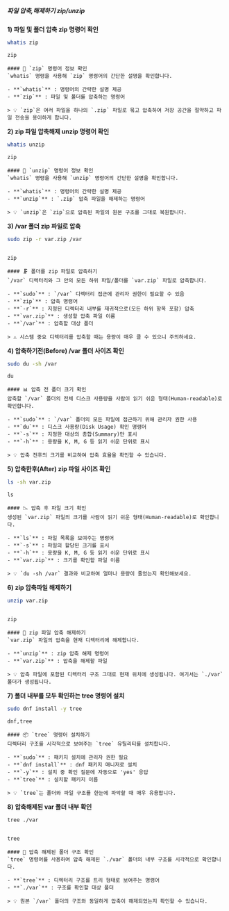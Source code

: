 ##### 파일 압축,해제하기 zip/unzip #####

**1) 파일 및 폴더 압축 zip 명령어 확인**

```bash
whatis zip
```

```tech
zip
```

```desc
#### 📖 `zip` 명령어 정보 확인
`whatis` 명령을 사용해 `zip` 명령어의 간단한 설명을 확인합니다.

- **`whatis`** : 명령어의 간략한 설명 제공
- **`zip`** : 파일 및 폴더를 압축하는 명령어

> 💡 `zip`은 여러 파일을 하나의 `.zip` 파일로 묶고 압축하여 저장 공간을 절약하고 파일 전송을 용이하게 합니다.
```

**2) zip 파일 압축해제 unzip 명령어 확인**

```bash
whatis unzip
```

```tech
zip
```

```desc
#### 📖 `unzip` 명령어 정보 확인
`whatis` 명령을 사용해 `unzip` 명령어의 간단한 설명을 확인합니다.

- **`whatis`** : 명령어의 간략한 설명 제공
- **`unzip`** : `.zip` 압축 파일을 해제하는 명령어

> 💡 `unzip`은 `zip`으로 압축된 파일의 원본 구조를 그대로 복원합니다.
```

**3) /var 폴더 zip 파일로 압축**

```bash
sudo zip -r var.zip /var
```

```no-err-check
```

```tech
zip
```

```desc
#### 🗜️ 폴더를 zip 파일로 압축하기
`/var` 디렉터리와 그 안의 모든 하위 파일/폴더를 `var.zip` 파일로 압축합니다.

- **`sudo`** : `/var` 디렉터리 접근에 관리자 권한이 필요할 수 있음
- **`zip`** : 압축 명령어
- **`-r`** : 지정된 디렉터리 내부를 재귀적으로(모든 하위 항목 포함) 압축
- **`var.zip`** : 생성할 압축 파일 이름
- **`/var`** : 압축할 대상 폴더

> ⚠️ 시스템 중요 디렉터리를 압축할 때는 용량이 매우 클 수 있으니 주의하세요.
```

**4) 압축하기전(Before) /var 폴더 사이즈 확인**

```bash
sudo du -sh /var
```

```tech
du
```

```desc
#### 📊 압축 전 폴더 크기 확인
압축할 `/var` 폴더의 전체 디스크 사용량을 사람이 읽기 쉬운 형태(Human-readable)로 확인합니다.

- **`sudo`** : `/var` 폴더의 모든 파일에 접근하기 위해 관리자 권한 사용
- **`du`** : 디스크 사용량(Disk Usage) 확인 명령어
- **`-s`** : 지정한 대상의 총합(Summary)만 표시
- **`-h`** : 용량을 K, M, G 등 읽기 쉬운 단위로 표시

> 💡 압축 전후의 크기를 비교하여 압축 효율을 확인할 수 있습니다.
```

**5) 압축한후(After) zip 파일 사이즈 확인**

```bash
ls -sh var.zip
```

```tech
ls
```

```desc
#### 📉 압축 후 파일 크기 확인
생성된 `var.zip` 파일의 크기를 사람이 읽기 쉬운 형태(Human-readable)로 확인합니다.

- **`ls`** : 파일 목록을 보여주는 명령어
- **`-s`** : 파일의 할당된 크기를 표시
- **`-h`** : 용량을 K, M, G 등 읽기 쉬운 단위로 표시
- **`var.zip`** : 크기를 확인할 파일 이름

> 💡 `du -sh /var` 결과와 비교하여 얼마나 용량이 줄었는지 확인해보세요.
```

**6) zip 압축파일 해제하기**

```bash
unzip var.zip
```

```no-err-check
```

```tech
zip
```

```desc
#### 📂 zip 파일 압축 해제하기
`var.zip` 파일의 압축을 현재 디렉터리에 해제합니다.

- **`unzip`** : zip 압축 해제 명령어
- **`var.zip`** : 압축을 해제할 파일

> 💡 압축 파일에 포함된 디렉터리 구조 그대로 현재 위치에 생성됩니다. 여기서는 `./var` 폴더가 생성됩니다.
```

**7) 폴더 내부를 모두 확인하는 tree 명령어 설치**

```bash
sudo dnf install -y tree
```

```tech
dnf,tree
```

```desc
#### 📦 `tree` 명령어 설치하기
디렉터리 구조를 시각적으로 보여주는 `tree` 유틸리티를 설치합니다.

- **`sudo`** : 패키지 설치에 관리자 권한 필요
- **`dnf install`** : dnf 패키지 매니저로 설치
- **`-y`** : 설치 중 확인 질문에 자동으로 'yes' 응답
- **`tree`** : 설치할 패키지 이름

> 💡 `tree`는 폴더와 파일 구조를 한눈에 파악할 때 매우 유용합니다.
```

**8) 압축해제된 var 폴더 내부 확인**

```bash
tree ./var
```

```no-err-check
```

```tech
tree
```

```desc
#### 🌳 압축 해제된 폴더 구조 확인
`tree` 명령어를 사용하여 압축 해제된 `./var` 폴더의 내부 구조를 시각적으로 확인합니다.

- **`tree`** : 디렉터리 구조를 트리 형태로 보여주는 명령어
- **`./var`** : 구조를 확인할 대상 폴더

> 💡 원본 `/var` 폴더의 구조와 동일하게 압축이 해제되었는지 확인할 수 있습니다.
```

